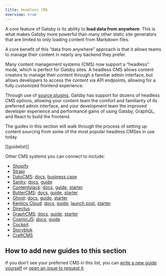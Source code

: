 ```yaml
---
title: Headless CMS
overview: true
---
```


A core feature of Gatsby is its ability to **load data from anywhere**. This is what makes Gatsby more powerful than many other static site generators that are limited to only loading content from Markdown files.

A core benefit of this “data from anywhere” approach is that it allows teams to manage their content in nearly any backend they prefer.

Many content management systems (CMS) now support a “headless” mode, which is perfect for Gatsby sites. A headless CMS allows content creators to manage their content through a familiar admin interface, but allows developers to access the content via API endpoints, allowing for a fully customized frontend experience.

Through use of [source plugins](/plugins/?=source), Gatsby has support for dozens of headless CMS options, allowing your content team the comfort and familiarity of its preferred admin interface, and your development team the improved developer experience and performance gains of using Gatsby, GraphQL, and React to build the frontend.

The guides in this section will walk through the process of setting up content sourcing from some of the most popular headless CMSes in use today.

[[guidelist]]

<!--
  Ordering in this section is driven by Gatsby plugin downloads (https://www.gatsbyjs.org/plugins/?=gatsby-source-) & CMS vendor size/adoption.
-->

Other CMS systems you can connect to include:

- [Shopify](/packages/gatsby-source-shopify)
- [Strapi](/packages/gatsby-source-strapi)
- [DatoCMS](https://www.datocms.com): [docs](/packages/gatsby-source-datocms), [business case](https://www.gatsbyjs.com/guides/datocms/)
- [Sanity](https://www.sanity.io/): [docs](/packages/gatsby-source-sanity/), [guide](/docs/sourcing-from-sanity)
- [Contentstack](https://www.contentstack.com): [docs](/packages/gatsby-source-contentstack), [guide](https://www.contentstack.com/docs/example-apps/build-a-sample-website-using-gatsby-and-contentstack), [starter](/starters/contentstack/gatsby-starter-contentstack/)
- [ButterCMS](https://buttercms.com): [docs](/packages/gatsby-source-buttercms), [guide](/docs/sourcing-from-buttercms/), [starter](/starters/ButterCMS/gatsby-starter-buttercms/)
- [Ghost](https://ghost.org): [docs](/docs/sourcing-from-ghost/), [guide](/blog/2019-01-14-modern-publications-with-gatsby-ghost/), [starter](/starters/TryGhost/gatsby-starter-ghost/)
- [Kentico Cloud](https://kenticocloud.com/): [docs](/packages/gatsby-source-kentico-cloud), [guide](/docs/sourcing-from-kentico-cloud.md), [launch post](/blog/2018-12-19-kentico-cloud-and-gatsby-take-you-beyond-static-websites/), [starter](/starters/Kentico/gatsby-starter-kentico-cloud/)
- [Directus](/packages/gatsby-source-directus)
- [GraphCMS](https://graphcms.com/?ref=gatsby-headless-cms-landing]): [docs](/packages/gatsby-source-graphql), [guide](/docs/sourcing-from-graphcms), [starter](/starters/GraphCMS/gatsby-graphcms-tailwindcss-example/)
- [CosmicJS](https://cosmicjs.com/): [docs](/packages/gatsby-source-cosmicjs), [guide](/blog/2018-06-07-build-a-gatsby-blog-using-the-cosmic-js-source-plugin/)
- [Cockpit](/packages/gatsby-plugin-cockpit)
- [Storyblok](/packages/gatsby-source-storyblok)
- [CraftCMS](/packages/gatsby-source-craftcms)

## How to add new guides to this section

If you don’t see your preferred CMS in this list, you can [write a new guide yourself](/contributing/how-to-contribute/) or [open an issue to request it](https://github.com/gatsbyjs/gatsby/issues/new/choose).
